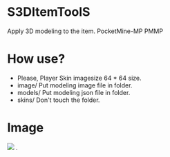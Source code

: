 # S3DItemToolS
Apply 3D modeling to the item.
PocketMine-MP PMMP

# How use?
- Please, Player Skin imagesize 64 * 64 size.
- image/ Put modeling image file in folder.
- models/ Put modeling json file in folder.
- skins/ Don't touch the folder.

# Image
![](https://raw.githubusercontent.com/GodVas/S3DItemToolS/master/image.jpg)
.
